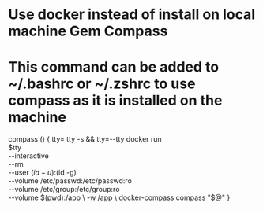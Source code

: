 # Use docker instead of install on local machine Gem Compass

# This command can be added to ~/.bashrc or ~/.zshrc to use compass as it is installed on the machine

compass () {
    tty=
    tty -s && tty=--tty
    docker run \
        $tty \
        --interactive \
        --rm \
        --user $(id -u):$(id -g) \
        --volume /etc/passwd:/etc/passwd:ro \
        --volume /etc/group:/etc/group:ro \
        --volume $(pwd):/app \
        -w /app \
        docker-compass compass "$@"
}
